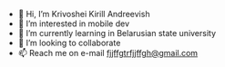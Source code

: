 - 👋 Hi, I’m Krivoshei Kirill Andreevish
- 👀 I’m interested in mobile dev
- 🌱 I’m currently learning in Belarusian state university
- 💞️ I’m looking to collaborate 
- 📫 Reach me on e-mail fjjffgtrfjjffgh@gmail.com

<!---
KrivosheiKA/KrivosheiKA is a ✨ special ✨ repository because its `README.md` (this file) appears on your GitHub profile.
You can click the Preview link to take a look at your changes.
--->

